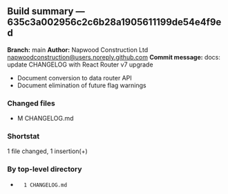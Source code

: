 ## Build summary — 635c3a002956c2c6b28a1905611199de54e4f9ed

**Branch:** main
**Author:** Napwood Construction Ltd <napwoodconstruction@users.noreply.github.com>
**Commit message:** docs: update CHANGELOG with React Router v7 upgrade

- Document conversion to data router API
- Document elimination of future flag warnings

### Changed files
 - M	CHANGELOG.md

### Shortstat
 1 file changed, 1 insertion(+)

### By top-level directory
 -       1 CHANGELOG.md
